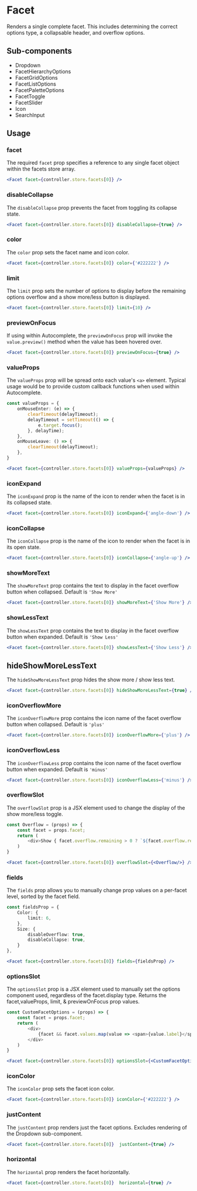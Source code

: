 # Facet

Renders a single complete facet. This includes determining the correct options type, a collapsable header, and overflow options. 

## Sub-components
- Dropdown
- FacetHierarchyOptions
- FacetGridOptions
- FacetListOptions
- FacetPaletteOptions
- FacetToggle
- FacetSlider
- Icon
- SearchInput

## Usage

### facet
The required `facet` prop specifies a reference to any single facet object within the facets store array. 

```jsx
<Facet facet={controller.store.facets[0]} />
```

### disableCollapse
The `disableCollapse` prop prevents the facet from toggling its collapse state. 

```jsx
<Facet facet={controller.store.facets[0]} disableCollapse={true} />
```

### color
The `color` prop sets the facet name and icon color.

```jsx
<Facet facet={controller.store.facets[0]} color={'#222222'} />
```

### limit
The `limit` prop sets the number of options to display before the remaining options overflow and a show more/less button is displayed. 

```jsx
<Facet facet={controller.store.facets[0]} limit={10} />
```

### previewOnFocus
If using within Autocomplete, the `previewOnFocus` prop will invoke the `value.preview()` method when the value has been hovered over. 

```jsx
<Facet facet={controller.store.facets[0]} previewOnFocus={true} />
```

### valueProps
The `valueProps` prop will be spread onto each value's `<a>` element. Typical usage would be to provide custom callback functions when used within Autocomplete.

```typescript
const valueProps = {
	onMouseEnter: (e) => {
		clearTimeout(delayTimeout);
		delayTimeout = setTimeout(() => {
			e.target.focus();
		}, delayTime);
	},
	onMouseLeave: () => {
		clearTimeout(delayTimeout);
	},
}
```

```jsx
<Facet facet={controller.store.facets[0]} valueProps={valueProps} />
```

### iconExpand
The `iconExpand` prop is the name of the icon to render when the facet is in its collapsed state.

```jsx
<Facet facet={controller.store.facets[0]} iconExpand={'angle-down'} />
```

### iconCollapse
The `iconCollapse` prop is the name of the icon to render when the facet is in its open state.

```jsx
<Facet facet={controller.store.facets[0]} iconCollapse={'angle-up'} />
```

### showMoreText
The `showMoreText` prop contains the text to display in the facet overflow button when collapsed. Default is `'Show More'`

```jsx
<Facet facet={controller.store.facets[0]} showMoreText={'Show More'} />
```

### showLessText
The `showLessText` prop contains the text to display in the facet overflow button when expanded. Default is `'Show Less'`

```jsx
<Facet facet={controller.store.facets[0]} showLessText={'Show Less'} />
```

## hideShowMoreLessText
The `hideShowMoreLessText` prop hides the show more / show less text.

```jsx
<Facet facet={controller.store.facets[0]} hideShowMoreLessText={true} />
```
### iconOverflowMore
The `iconOverflowMore` prop contains the icon name of the facet overflow button when collapsed. Default is `'plus'`

```jsx
<Facet facet={controller.store.facets[0]} iconOverflowMore={'plus'} />
```

### iconOverflowLess
The `iconOverflowLess` prop contains the icon name of the facet overflow button when expanded. Default is `'minus'`

```jsx
<Facet facet={controller.store.facets[0]} iconOverflowLess={'minus'} />
```

### overflowSlot
The `overflowSlot` prop is a JSX element used to change the display of the show more/less toggle.

```typescript
const Overflow = (props) => {
	const facet = props.facet;
	return (
		<div>Show { facet.overflow.remaining > 0 ? `${facet.overflow.remaining} ` : ''}{facet.overflow.remaining > 0 ? 'more' : 'less'}...</div>
	)
}
```

```jsx
<Facet facet={controller.store.facets[0]} overflowSlot={<Overflow/>} />
```


### fields
The `fields` prop allows you to manually change prop values on a per-facet level, sorted by the facet field.

```typescript
const fieldsProp = {
	Color: {
		limit: 6,
	},
	Size: { 
		disableOverflow: true,
		disableCollapse: true,
	}
},
```

```jsx
<Facet facet={controller.store.facets[0]} fields={fieldsProp} />
```


### optionsSlot
The `optionsSlot` prop is a JSX element used to manually set the options component used, regardless of the facet.display type. Returns the facet,valueProps, limit, & previewOnFocus prop values.

```typescript
const CustomFacetOptions = (props) => {
	const facet = props.facet;
	return (
		<div>
			{facet && facet.values.map(value => <span>{value.label}</span>)}
		</div>
	)
}
```

```jsx
<Facet facet={controller.store.facets[0]} optionsSlot={<CustomFacetOptions/>} />
```


### iconColor
The `iconColor` prop sets the facet icon color.

```jsx
<Facet facet={controller.store.facets[0]} iconColor={'#222222'} />
```

### justContent
The `justContent` prop renders just the facet options. Excludes rendering of the Dropdown sub-component.

```jsx
<Facet facet={controller.store.facets[0]}  justContent={true} />
```

### horizontal
The `horizontal` prop renders the facet horizontally.

```jsx
<Facet facet={controller.store.facets[0]}  horizontal={true} />
```
